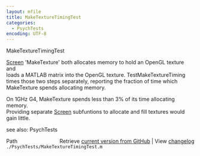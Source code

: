 ```yaml
---
layout: mfile
title: MakeTextureTimingTest
categories:
  - PsychTests
encoding: UTF-8
---
```


MakeTextureTimingTest  

[Screen](/docs/Screen) 'MakeTexture' both allocates memory to hold an OpenGL texture and  
loads a MATLAB matrix into the OpenGL texture. TestMakeTextureTiming  
times those two steps separately, reporting the fraction of time which  
MakeTexture spends allocating memory.  

On 1GHz G4, MakeTexture spends less than 3% of its time allocating memory.  
Providing separate [Screen](/docs/Screen) subfuntions to allocate and fill textures would  
gain little.  

see also: PsychTests  


<div class="code_header" style="text-align:right;">
  <span style="float:left;">Path&nbsp;&nbsp;</span> <span class="counter">Retrieve <a href=
  "https://raw.github.com/Psychtoolbox-3/Psychtoolbox-3/beta/./PsychTests/MakeTextureTimingTest.m">current version from GitHub</a> | View <a href=
  "https://github.com/Psychtoolbox-3/Psychtoolbox-3/commits/beta/./PsychTests/MakeTextureTimingTest.m">changelog</a></span>
</div>
<div class="code">
  <code>./PsychTests/MakeTextureTimingTest.m</code>
</div>
